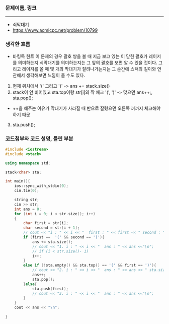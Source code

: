 ### 문제이름, 링크
---
- 쇠막대기
- https://www.acmicpc.net/problem/10799

### 생각한 흐름
- 바킹독 힌트
이 문제의 경우 괄호 쌍을 볼 때 지금 보고 있는 이 닫힌 괄호가 레이저를 의미하는지 쇠막대기를 의미하는지는 그 앞의 괄호를 보면 알 수 있을 것이다.
그리고 레이저를 쏠 때 몇 개의 막대기가 잘려나가는지는 그 순간에 스택의 길이와 연관해서 생각해보면 느낌이 올 수도 있다.

1. 현재 위치에서 '(' 그리고 ')'
    -> ans += stack.size()
2. stack이 안 비어있고 sta.top이랑 str[i]의 짝 체크 '(', ')'
    -> 맞으면 ans++;, sta.pop();
- ++을 해주는 이유가 막대기가 사라질 때 반으로 잘렸으면 오른쪽 꺼까지 체크해야하기 때문
3. sta.push();


### 코드첨부와 코드 설명, 틀린 부분
```cpp
#include <iostream>
#include <stack>

using namespace std;

stack<char> sta;

int main(){
    ios::sync_with_stdio(0);
    cin.tie(0);

    string str;
    cin >> str;
    int ans = 0;
    for (int i = 0; i < str.size(); i++)
    {
        char first = str[i];
        char second = str[i + 1]; 
        // cout << "i : " << i << "  first : " << first << " second : " << second <<"\n";
        if (first ==  '(' && second == ')'){
            ans += sta.size();
            // cout << "1. i : " << i << "  ans : " << ans <<"\n";
            // if (i < str.size()- 1)
            i++;
        }
        else if (!sta.empty() && sta.top() == '(' && first == ')'){
            // cout << "2. i : " << i << "  ans : " << ans << " sta.size() : " << sta.size() << "\n";
            ans++;
            sta.pop();
        }else{
            sta.push(first);
            // cout << "3. i : " << i << "  ans : " << ans <<"\n";
        }
    }
    cout << ans << "\n";
    
}
```



